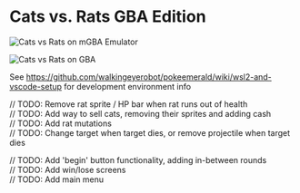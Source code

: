# Cats vs. Rats GBA Edition

![Cats vs Rats on mGBA Emulator]('screenshots/screenshot2.png')

![Cats vs Rats on GBA]('screenshots/gba2.png')

See https://github.com/walkingeyerobot/pokeemerald/wiki/wsl2-and-vscode-setup for development environment info

// TODO: Remove rat sprite / HP bar when rat runs out of health  
// TODO: Add way to sell cats, removing their sprites and adding cash  
// TODO: Add rat mutations  
// TODO: Change target when target dies, or remove projectile when target dies  

// TODO: Add 'begin' button functionality, adding in-between rounds  
// TODO: Add win/lose screens  
// TODO: Add main menu  
